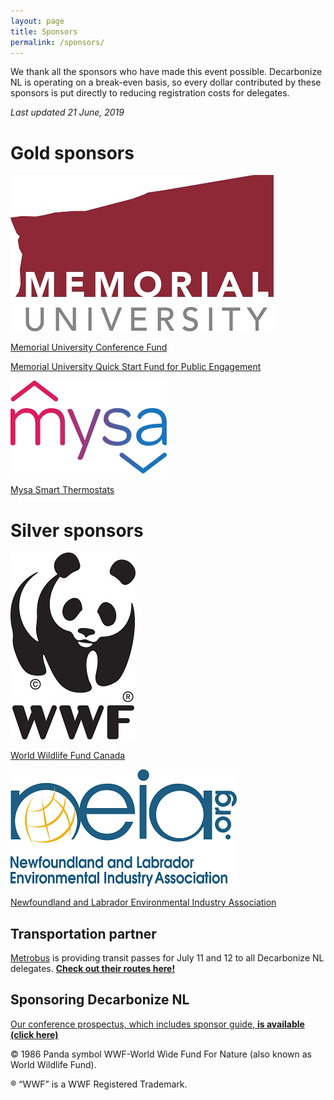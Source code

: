 ```yaml
---
layout: page
title: Sponsors
permalink: /sponsors/
---
```


We thank all the sponsors who have made this event possible. Decarbonize NL is operating on a break-even basis, so every dollar contributed by these sponsors is put directly to reducing registration costs for delegates.

*Last updated 21 June, 2019*

# Gold sponsors

![MUN Logo](/images/MUN_Logo_Pantone.jpg)

[Memorial University Conference Fund](https://www.mun.ca/research/funding/conference/index.php)

[Memorial University Quick Start Fund for Public Engagement](https://www.mun.ca/publicengagement/funding/quickstartfund.php)

![Mysa Logo](/images/Mysalogo.png)

[Mysa Smart Thermostats](https://www.getmysa.com/)

# Silver sponsors

![WWF Logo](/images/WWF_Master_Panda_logo.jpg)

[World Wildlife Fund Canada](http://www.wwf.ca/)

![NEIA Logo](/images/NEIA_logo.PNG)

[Newfoundland and Labrador Environmental Industry Association](http://neia.org/)

## Transportation partner

[Metrobus](https://www.metrobus.com/) is providing transit passes for July 11 and 12 to all Decarbonize NL delegates. [**Check out their routes here!**](https://www.metrobus.com/html-default/system_map.asp)

## Sponsoring Decarbonize NL

[Our conference prospectus, which includes sponsor guide, **is available (click here)**](/images/DNL_Prospectus.pdf)

© 1986 Panda symbol WWF-World Wide Fund For Nature (also known as World Wildlife Fund). 

® “WWF” is a WWF Registered Trademark.
